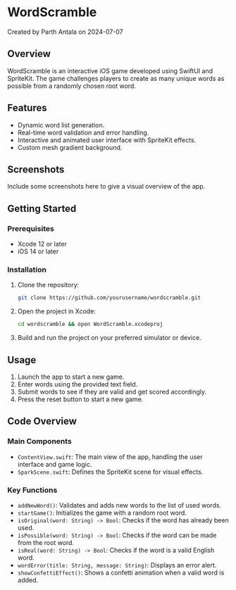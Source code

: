 # WordScramble

Created by Parth Antala on 2024-07-07

## Overview
WordScramble is an interactive iOS game developed using SwiftUI and SpriteKit. The game challenges players to create as many unique words as possible from a randomly chosen root word.

## Features
- Dynamic word list generation.
- Real-time word validation and error handling.
- Interactive and animated user interface with SpriteKit effects.
- Custom mesh gradient background.

## Screenshots
Include some screenshots here to give a visual overview of the app.

## Getting Started

### Prerequisites
- Xcode 12 or later
- iOS 14 or later

### Installation
1. Clone the repository:
    ```bash
    git clone https://github.com/yourusername/wordscramble.git
    ```
2. Open the project in Xcode:
    ```bash
    cd wordscramble && open WordScramble.xcodeproj
    ```
3. Build and run the project on your preferred simulator or device.

## Usage
1. Launch the app to start a new game.
2. Enter words using the provided text field.
3. Submit words to see if they are valid and get scored accordingly.
4. Press the reset button to start a new game.

## Code Overview

### Main Components
- `ContentView.swift`: The main view of the app, handling the user interface and game logic.
- `SparkScene.swift`: Defines the SpriteKit scene for visual effects.

### Key Functions
- `addNewWord()`: Validates and adds new words to the list of used words.
- `startGame()`: Initializes the game with a random root word.
- `isOriginal(word: String) -> Bool`: Checks if the word has already been used.
- `isPossible(word: String) -> Bool`: Checks if the word can be made from the root word.
- `isReal(word: String) -> Bool`: Checks if the word is a valid English word.
- `wordError(title: String, message: String)`: Displays an error alert.
- `showConfettiEffect()`: Shows a confetti animation when a valid word is added.

